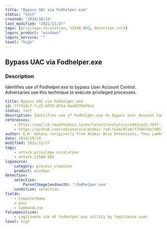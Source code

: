 ```yaml
---
title: "Bypass UAC via Fodhelper.exe"
status: "test"
created: "2019/10/24"
last_modified: "2021/11/27"
tags: [privilege_escalation, t1548_002, detection_rule]
logsrc_product: "windows"
logsrc_service: ""
level: "high"
---
```


## Bypass UAC via Fodhelper.exe

### Description

Identifies use of Fodhelper.exe to bypass User Account Control. Adversaries use this technique to execute privileged processes.

```yml
title: Bypass UAC via Fodhelper.exe
id: 7f741dcf-fc22-4759-87b4-9ae8376676a2
status: test
description: Identifies use of Fodhelper.exe to bypass User Account Control. Adversaries use this technique to execute privileged processes.
references:
    - https://eqllib.readthedocs.io/en/latest/analytics/e491ce22-792f-11e9-8f5c-d46d6d62a49e.html
    - https://github.com/redcanaryco/atomic-red-team/blob/f339e7da7d05f6057fdfcdd3742bfcf365fee2a9/atomics/T1548.002/T1548.002.md
author: E.M. Anhaus (originally from Atomic Blue Detections, Tony Lambert), oscd.community
date: 2019/10/24
modified: 2021/11/27
tags:
    - attack.privilege_escalation
    - attack.t1548.002
logsource:
    category: process_creation
    product: windows
detection:
    selection:
        ParentImage|endswith: '\fodhelper.exe'
    condition: selection
fields:
    - ComputerName
    - User
    - CommandLine
falsepositives:
    - Legitimate use of fodhelper.exe utility by legitimate user
level: high

```
